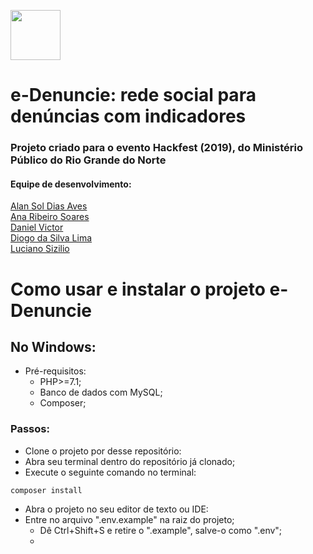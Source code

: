 <img src="https://github.com/diogolimas/e-Denuncie/blob/master/public/img/logo_f_black.png" width="80px" style="margin-left:auto;margin-right:auto;"></img>

# e-Denuncie: rede social para denúncias com indicadores 
###  Projeto criado para o evento Hackfest (2019), do Ministério Público do Rio Grande do Norte
####  Equipe de desenvolvimento:

<a  href="https://github.com/alanigma">Alan Sol Dias Aves</a>
<br>
<a  href="http://github.com/anaribeiros">Ana Ribeiro Soares</a>
<br>
[Daniel Victor](http://github.com/victordaniel102)
<br>
[Diogo da Silva Lima](http://github.com/diogolimas)
<br>
[Luciano Sizilio](http://github.com/lusizilio)
<br>
   
# Como usar e instalar o projeto e-Denuncie
   
## No Windows:
- Pré-requisitos:
  - PHP>=7.1;
  - Banco de dados com MySQL;
  - Composer;

### Passos:
- Clone o projeto por desse repositório:
- Abra seu terminal dentro do repositório já clonado;
- Execute o seguinte comando no terminal:
```
composer install
```
- Abra o projeto no seu editor de texto ou IDE:
- Entre no arquivo ".env.example" na raiz do projeto;
    - Dê Ctrl+Shift+S e retire o ".example", salve-o como ".env";
    - 
